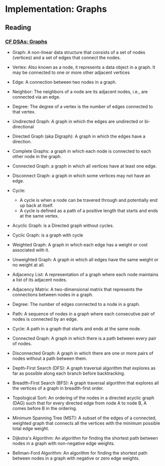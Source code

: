 # Implementation: Graphs

## Reading

### [CF DSAs: Graphs](https://codefellows.github.io/common_curriculum/data_structures_and_algorithms/Code_401/class-35/resources/graphs.html)

- Graph: A non-linear data structure that consists of a set of nodes (vertices) and a set of edges that connect the nodes.
- Vertex: Also known as a node, it represents a data object in a graph. It may be connected to one or more other adjacent vertices
- Edge: A connection between two nodes in a graph.
- Neighbor: The neighbors of a node are its adjacent nodes, i.e., are connected via an edge.
- Degree: The degree of a vertex is the number of edges connected to that vertex.
- Undirected Graph: A graph in which the edges are undirected or bi-directional
- Directed Graph (aka Digraph): A graph in which the edges have a direction.
- Complete Graphs: a graph in which each node is connected to each other node in the graph.
- Connected Graph: a graph in which all vertices have at least one edge.
- Disconnect Graph: a graph in which some vertices may not have an edge.
- Cycle:
  - A cycle is when a node can be travered through and potentially end up back at itself.
  - A cycle is defined as a path of a positive length that starts and ends at the same vertex.
- Acyclic Graph: is a Directed graph without cycles.
- Cyclic Graph: is a graph with cycle



- Weighted Graph: A graph in which each edge has a weight or cost associated with it.
- Unweighted Graph: A graph in which all edges have the same weight or no weight at all.
- Adjacency List: A representation of a graph where each node maintains a list of its adjacent nodes.
- Adjacency Matrix: A two-dimensional matrix that represents the connections between nodes in a graph.
- Degree: The number of edges connected to a node in a graph.
- Path: A sequence of nodes in a graph where each consecutive pair of nodes is connected by an edge.
- Cycle: A path in a graph that starts and ends at the same node.
- Connected Graph: A graph in which there is a path between every pair of nodes.
- Disconnected Graph: A graph in which there are one or more pairs of nodes without a path between them.
- Depth-First Search (DFS): A graph traversal algorithm that explores as far as possible along each branch before backtracking.
- Breadth-First Search (BFS): A graph traversal algorithm that explores all the vertices of a graph in breadth-first order.
- Topological Sort: An ordering of the nodes in a directed acyclic graph (DAG) such that for every directed edge from node A to node B, A comes before B in the ordering.
- Minimum Spanning Tree (MST): A subset of the edges of a connected, weighted graph that connects all the vertices with the minimum possible total edge weight.
- Dijkstra's Algorithm: An algorithm for finding the shortest path between nodes in a graph with non-negative edge weights.
- Bellman-Ford Algorithm: An algorithm for finding the shortest path between nodes in a graph with negative or zero edge weights.
